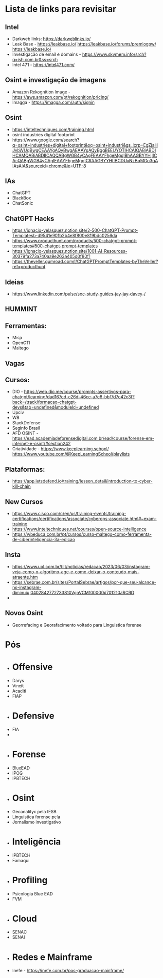 # Lista de links para revisitar

## Intel
- Darkweb links: https://darkweblinks.io/
- Leak Base - https://leakbase.io/ https://leakbase.io/forums/premlogpw/ https://leakbase.io/
- Investigação de email e domains - https://www.skymem.info/srch?q=ish.com.br&ss=srch
- Intel 471 - https://intel471.com/

## Osint e investigação de imagens
- Amazon Rekognition Image - https://aws.amazon.com/pt/rekognition/pricing/
- Imagga - https://imagga.com/auth/signin

## Osint
- https://inteltechniques.com/training.html
- osint industries digital footprint
- https://www.google.com/search?q=osint+industries+digital+footprint&oq=osint+industri&gs_lcrp=EgZjaHJvbWUqBwgCEAAYgAQyBwgAEAAYgAQyBggBEEUYOTIHCAIQABiABDIHCAMQABiABDIICAQQABgWGB4yCAgFEAAYFhgeMggIBhAAGBYYHjIICAcQABgWGB4yCAgIEAAYFhgeMggICRAAGBYYHtIBCDUxNzBqMGo3qAIAsAIA&sourceid=chrome&ie=UTF-8


## IAs
- ChatGPT
- BlackBox
- ChatSonic

## ChatGPT Hacks
- https://ignacio-velasquez.notion.site/2-500-ChatGPT-Prompt-Templatesb-d9541e901b2b4e8f800e819bdc0256da
- https://www.producthunt.com/products/500-chatgpt-prompt-templates#500-chatgpt-prompt-templates
- https://ignacio-velasquez.notion.site/1001-AI-Resources-30379fa273a740aa9e263a405d0f80f1
- https://theveller.gumroad.com/l/ChatGPTPromptTemplates-byTheVeller?ref=producthunt


## Ideias
- https://www.linkedin.com/pulse/soc-study-guides-jay-jay-davey-/

## HUMMINT


## Ferramentas:
- Misp
- OpenCTI
- Maltego

## Vagas

## Cursos:
- DIO - https://web.dio.me/course/prompts-assertivos-para-chatgpt/learning/dad167cd-c26d-46ce-a7c8-bbf7d7c42c3f?back=/track/formacao-chatgpt-devs&tab=undefined&moduleId=undefined
- Upciv
- WB
- StackDefense
- Seginfo Brasil
- AFD OSINT - https://ead.academiadeforensedigital.com.br/ead/course/forense-em-internet-e-osint/#section242
- Criatividade -  https://www.keeplearning.school/  https://www.youtube.com/@KeepLearningSchool/playlists 


## Plataformas:
- https://app.letsdefend.io/training/lesson_detail/introduction-to-cyber-kill-chain

## New Cursos
- https://www.cisco.com/c/en/us/training-events/training-certifications/certifications/associate/cyberops-associate.html#~exam-training
- https://www.inteltechniques.net/courses/open-source-intelligence
- https://wbeduca.com.br/pt/cursos/curso-maltego-como-ferramenta-de-ciberinteligencia-3a-edicao

## Insta
- https://www.uol.com.br/tilt/noticias/redacao/2023/06/03/instagram-veja-como-o-algoritmo-age-e-como-deixar-o-conteudo-mais-atraente.htm
- https://sebrae.com.br/sites/PortalSebrae/artigos/por-que-seu-alcance-no-instagram-diminuiu,0402842772733810VgnVCM100000d701210aRCRD
- 
## Novos Osint
- Georrefacing e Georafacimento voltado para Linguistica forense


# Pós
- # Offensive
- Darys
- Vincit
- Acaditi
- FIAP
- # Defensive
- FIA
- 
- # Forense
- BlueEAD
- IPOG
- IPBTECH
- # Osint
- Geoanalityc pela IESB
- Linguistica forense pela
- Jornalismo investigativo
- # Inteligência
- IPBTECH
- Famaqui
- # Profiling
- Psicologia Blue EAD
- FVM
- # Cloud
- SENAC
- SENAI
- # Redes e Mainframe
- Inefe - https://inefe.com.br/pos-graduacao-mainframe/
